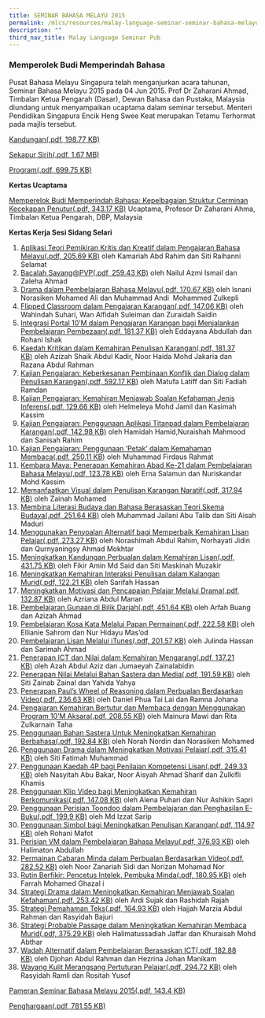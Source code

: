 ```yaml
---
title: SEMINAR BAHASA MELAYU 2015
permalink: /mlcs/resources/malay-language-seminar-seminar-bahasa-melayu-publications/seminar-bahasa-melayu-2015/
description: ""
third_nav_title: Malay Language Seminar Pub
---
```

### Memperolek Budi Memperindah Bahasa

Pusat Bahasa Melayu Singapura telah menganjurkan acara tahunan, Seminar Bahasa Melayu 2015 pada 04 Jun 2015. Prof Dr Zaharani Ahmad, Timbalan Ketua Pengarah (Dasar), Dewan Bahasa dan Pustaka, Malaysia diundang untuk menyampaikan ucaptama dalam seminar tersebut. Menteri Pendidikan Singapura Encik Heng Swee Keat merupakan Tetamu Terhormat pada majlis tersebut.

[Kandungan(.pdf, 198.77 KB)](/files/ml_seminar_content-2015.pdf)

[Sekapur Sirih(.pdf, 1.67 MB)](/files/sekapur_sirih-2015.pdf)

[Program(.pdf, 699.75 KB)](/files/ml_seminar_program-2015.pdf)

  
**Kertas Ucaptama**

[Memperelok Budi Memperindah Bahasa: Kepelbagaian Struktur Cerminan Kecekapan Penutur(.pdf, 343.17 KB)](/files/kertas-ucaptama-2015.pdf) 
Ucaptama, Profesor Dr Zaharani Ahma, Timbalan Ketua Pengarah, DBP, Malaysia

**Kertas Kerja Sesi Sidang Selari**

1.  [Aplikasi Teori Pemikiran Kritis dan Kreatif dalam Pengajaran Bahasa Melayu(.pdf, 205.69 KB)](/files/1_seminarpapers.pdf) oleh Kamariah Abd Rahim dan Siti Raihanni Selamat
2.  [Bacalah Sayang@PVP(.pdf, 259.43 KB)](/files/2_seminarpapers.pdf) oleh Nailul Azmi Ismail dan Zaleha Ahmad
3.  [Drama dalam Pembelajaran Bahasa Melayu(.pdf, 170.67 KB)](/files/3_seminarpapers.pdf) oleh Isnani Norasiken Mohamed Ali dan Muhammad Andi  Mohammed Zulkepli
4.  [Flipped Classroom dalam Pengajaran Karangan(.pdf, 147.06 KB)](/files/4_seminarpapers.pdf) oleh Wahindah Suhari, Wan Alfidah Suleiman dan Zuraidah Saidin
5.  [Integrasi Portal 10’M dalam Pengajaran Karangan bagi Menjalankan Pembelajaran Pembezaan(.pdf, 181.37 KB)](/files/5_seminarpapers.pdf) oleh Eddayana Abdullah dan Rohani Ishak
6.  [Kaedah Kritikan dalam Kemahiran Penulisan Karangan(.pdf, 181.37 KB)](/files/6_seminarpapers.pdf) oleh Azizah Shaik Abdul Kadir, Noor Haida Mohd Jakaria dan Razana Abdul Rahman
7.  [Kajian Pengajaran: Keberkesanan Pembinaan Konflik dan Dialog dalam Penulisan Karangan(.pdf, 592.17 KB)](/files/7_seminarpapers.pdf) oleh Matufa Latiff dan Siti Fadiah Ramdan
8.  [Kajian Pengajaran: Kemahiran Menjawab Soalan Kefahaman Jenis Inferens(.pdf, 129.66 KB)](/files/8_seminarpapers.pdf) oleh Helmeleya Mohd Jamil dan Kasimah Kassim
9.  [Kajian Pengajaran: Penggunaan Aplikasi Titanpad dalam Pembelajaran Karangan(.pdf, 142.98 KB)](/files/9_seminarpapers.pdf) oleh Hamidah Hamid,Nuraishah Mahmood dan Sanisah Rahim
10.  [Kajian Pengajaran: Penggunaan ‘Petak’ dalam Kemahaman Membaca(.pdf, 250.11 KB)](/files/10_seminarpapers.pdf) oleh Muhammad Firdaus Rahmat
11.  [Kembara Maya: Penerapan Kemahiran Abad Ke-21 dalam Pembelajaran Bahasa Melayu(.pdf, 123.78 KB)](/files/11_seminarpapers.pdf) oleh Erna Salamun dan Nuriskandar Mohd Kassim
12.  [Memanfaatkan Visual dalam Penulisan Karangan Naratif(.pdf, 317.94 KB)](/files/12_seminarpapers.pdf) oleh Zainah Mohamed
13.  [Membina Literasi Budaya dan Bahasa Berasaskan Teori Skema Budaya(.pdf, 251.64 KB)](/files/13_seminarpapers.pdf) oleh Muhammad Jailani Abu Talib dan Siti Aisah Maduri
14.  [Menggunakan Penyoalan Alternatif bagi Memperbaik Kemahiran Lisan Pelajar(.pdf, 273.27 KB)](/files/14_seminarpapers.pdf) oleh Norashimah Abdul Rahim, Norhayati Jidin dan Qurnyaningsy Ahmad Mokhtar
15.  [Meningkatkan Kandungan Perbualan dalam Kemahiran Lisan(.pdf, 431.75 KB)](/files/15_seminarpapers.pdf) oleh Fikir Amin Md Said dan Siti Maskinah Muzakir
16.  [Meningkatkan Kemahiran Interaksi Penulisan dalam Kalangan Murid(.pdf, 122.21 KB)](/files/16_seminarpapers.pdf) oleh Sarifah Hassan
17.  [Meningkatkan Motivasi dan Pencapaian Pelajar Melalui Drama(.pdf, 132.87 KB)](/files/17_seminarpapers.pdf) oleh Azriana Abdul Manan
18.  [Pembelajaran Gunaan di Bilik Darjah(.pdf, 451.64 KB)](/files/18_seminarpapers.pdf) oleh Arfah Buang dan Azizah Ahmad
19.  [Pembelajaran Kosa Kata Melalui Papan Permainan(.pdf, 222.58 KB)](https://academyofsingaporeteachers.moe.edu.sg/docs/librariesprovider6/ml-poetry-sg50/seminar-bahasa-melayu-2015/kertas-kerja-sesi-sidang-selari/19_seminarpapers.pdf?sfvrsn=13642920_2 "Pembelajaran Kosa Kata Melalui Papan Permainan") oleh Ellianie Sahrom dan Nur Hidayu Mas’od
20.  [Pembelajaran Lisan Melalui iTunes(.pdf, 201.57 KB)](https://academyofsingaporeteachers.moe.edu.sg/docs/librariesprovider6/ml-poetry-sg50/seminar-bahasa-melayu-2015/kertas-kerja-sesi-sidang-selari/20_seminarpapers.pdf?sfvrsn=ed7271c9_2 "Pembelajaran Lisan Melalui iTunes") oleh Julinda Hassan dan Sarimah Ahmad
21.  [Penerapan ICT dan Nilai dalam Kemahiran Mengarang(.pdf, 137.21 KB)](https://academyofsingaporeteachers.moe.edu.sg/docs/librariesprovider6/ml-poetry-sg50/seminar-bahasa-melayu-2015/kertas-kerja-sesi-sidang-selari/21_seminarpapers.pdf?sfvrsn=900ee70e_2 "Penerapan ICT dan Nilai dalam Kemahiran Mengarang") oleh Azah Abdul Aziz dan Jumaeyah Zainalabidin
22.  [Penerapan Nilai Melalui Bahan Sastera dan Media(.pdf, 191.59 KB)](https://academyofsingaporeteachers.moe.edu.sg/docs/librariesprovider6/ml-poetry-sg50/seminar-bahasa-melayu-2015/kertas-kerja-sesi-sidang-selari/22_seminarpapers.pdf?sfvrsn=d9be7f7_2 "Penerapan Nilai Melalui Bahan Sastera dan Media") oleh Siti Zainab Zainal dan Yahida Yahya
23.  [Penerapan Paul’s Wheel of Reasoning dalam Perbualan Berdasarkan Video(.pdf, 236.63 KB)](https://academyofsingaporeteachers.moe.edu.sg/docs/librariesprovider6/ml-poetry-sg50/seminar-bahasa-melayu-2015/kertas-kerja-sesi-sidang-selari/23_seminarpapers.pdf?sfvrsn=e4e040b8_2 "Penerapan Paul’s Wheel of Reasoning dalam Perbualan Berdasarkan Video") oleh Daniel Phua Tai Lai dan Ramna Johana
24.  [Pengajaran Kemahiran Bertutur dan Membaca dengan Menggunakan Program 10’M Aksara(.pdf, 208.55 KB)](https://academyofsingaporeteachers.moe.edu.sg/docs/librariesprovider6/ml-poetry-sg50/seminar-bahasa-melayu-2015/kertas-kerja-sesi-sidang-selari/24_seminarpapers.pdf?sfvrsn=d4f0600d_2 "Pengajaran Kemahiran Bertutur dan Membaca dengan Menggunakan Program 10’M Aksara") oleh Mainura Mawi dan Rita Zulkarnain Taha  
25.  [Penggunaan Bahan Sastera Untuk Meningkatkan Kemahiran Berbahasa(.pdf, 192.84 KB)](https://academyofsingaporeteachers.moe.edu.sg/docs/librariesprovider6/ml-poetry-sg50/seminar-bahasa-melayu-2015/kertas-kerja-sesi-sidang-selari/25_seminarpapers.pdf?sfvrsn=5efd244e_2 "Penggunaan Bahan Sastera Untuk Meningkatkan Kemahiran Berbahasa") oleh Norah Nordin dan Norasiken Mohamed
26.  [Penggunaan Drama dalam Meningkatkan Motivasi Pelajar(.pdf, 315.41 KB)](https://academyofsingaporeteachers.moe.edu.sg/docs/librariesprovider6/ml-poetry-sg50/seminar-bahasa-melayu-2015/kertas-kerja-sesi-sidang-selari/26_seminarpapers.pdf?sfvrsn=720e3045_2 "Penggunaan Drama dalam Meningkatkan Motivasi Pelajar") oleh Siti Fatimah Muhammad
27.  [Penggunaan Kaedah 4P bagi Penilaian Kompetensi Lisan(.pdf, 249.33 KB)](https://academyofsingaporeteachers.moe.edu.sg/docs/librariesprovider6/ml-poetry-sg50/seminar-bahasa-melayu-2015/kertas-kerja-sesi-sidang-selari/27_seminarpapers.pdf?sfvrsn=90ae18b6_2 "Penggunaan Kaedah 4P bagi Penilaian Kompetensi Lisan") oleh Nasyitah Abu Bakar, Noor Aisyah Ahmad Sharif dan Zulkifli Khamis
28.  [Penggunaan Klip Video bagi Meningkatkan Kemahiran Berkomunikasi(.pdf, 147.08 KB)](https://academyofsingaporeteachers.moe.edu.sg/docs/librariesprovider6/ml-poetry-sg50/seminar-bahasa-melayu-2015/kertas-kerja-sesi-sidang-selari/28_seminarpapers.pdf?sfvrsn=f3b96aca_2 "Penggunaan Klip Video bagi Meningkatkan Kemahiran Berkomunikasi") oleh Alena Puhari dan Nur Ashikin Sapri
29.  [Penggunaan Perisian Toondoo dalam Pembelajaran dan Penghasilan E-Buku(.pdf, 199.9 KB)](https://academyofsingaporeteachers.moe.edu.sg/docs/librariesprovider6/ml-poetry-sg50/seminar-bahasa-melayu-2015/kertas-kerja-sesi-sidang-selari/29_seminarpapers.pdf?sfvrsn=e334c493_2 "Penggunaan Perisian Toondoo dalam Pembelajaran dan Penghasilan E-Buku") oleh Md Izzat Sarip
30.  [Penggunaan Simbol bagi Meningkatkan Penulisan Karangan(.pdf, 114.97 KB)](https://academyofsingaporeteachers.moe.edu.sg/docs/librariesprovider6/ml-poetry-sg50/seminar-bahasa-melayu-2015/kertas-kerja-sesi-sidang-selari/30_seminarpapers.pdf?sfvrsn=64c5e1d4_2 "Penggunaan Simbol bagi Meningkatkan Penulisan Karangan") oleh Rohani Mafot
31.  [Perisian VM dalam Pembelajaran Bahasa Melayu(.pdf, 376.93 KB)](https://academyofsingaporeteachers.moe.edu.sg/docs/librariesprovider6/ml-poetry-sg50/seminar-bahasa-melayu-2015/kertas-kerja-sesi-sidang-selari/31_seminarpapers.pdf?sfvrsn=1680a555_2 "Perisian VM dalam Pembelajaran Bahasa Melayu") oleh Halimaton Abdullah
32.  [Permainan Cabaran Minda dalam Perbualan Berdasarkan Video(.pdf, 282.52 KB)](https://academyofsingaporeteachers.moe.edu.sg/docs/librariesprovider6/ml-poetry-sg50/seminar-bahasa-melayu-2015/kertas-kerja-sesi-sidang-selari/32_seminarpapers.pdf?sfvrsn=2b73d890_2 "Permainan Cabaran Minda dalam Perbualan Berdasarkan Video") oleh Noor Zanariah Sidi dan Norizan Mohamad Nor
33.  [Rutin Berfikir: Pencetus Intelek, Pembuka Minda(.pdf, 180.95 KB)](https://academyofsingaporeteachers.moe.edu.sg/docs/librariesprovider6/ml-poetry-sg50/seminar-bahasa-melayu-2015/kertas-kerja-sesi-sidang-selari/33_seminarpapers.pdf?sfvrsn=7d5fec4d_2 "Rutin Berfikir: Pencetus Intelek, Pembuka Minda") oleh Farrah Mohamed Ghazal i
34.  [Strategi Drama dalam Meningkatkan Kemahiran Menjawab Soalan Kefahaman(.pdf, 253.42 KB)](https://academyofsingaporeteachers.moe.edu.sg/docs/librariesprovider6/ml-poetry-sg50/seminar-bahasa-melayu-2015/kertas-kerja-sesi-sidang-selari/34_seminarpapers.pdf?sfvrsn=ee537909_2 "Strategi Drama dalam Meningkatkan Kemahiran Menjawab Soalan Kefahaman") oleh Ardi Sujak dan Rashidah Rajah
35.  [Strategi Pemahaman Teks(.pdf, 164.93 KB)](https://academyofsingaporeteachers.moe.edu.sg/docs/librariesprovider6/ml-poetry-sg50/seminar-bahasa-melayu-2015/kertas-kerja-sesi-sidang-selari/35_seminarpapers.pdf?sfvrsn=c5d57bce_2 "Strategi Pemahaman Teks") oleh Hajjah Marzia Abdul Rahman dan Rasyidah Bajuri
36.  [Strategi Probable Passage dalam Meningkatkan Kemahiran Membaca Murid(.pdf, 375.29 KB)](https://academyofsingaporeteachers.moe.edu.sg/docs/librariesprovider6/ml-poetry-sg50/seminar-bahasa-melayu-2015/kertas-kerja-sesi-sidang-selari/36_seminarpapers.pdf?sfvrsn=c1163c7f_2 "Strategi Probable Passage dalam Meningkatkan Kemahiran Membaca Murid") oleh Halimatussadiah Jaffar dan Khuraisah Mohd Abthar
37.  [Wadah Alternatif dalam Pembelajaran Berasaskan ICT(.pdf, 182.88 KB)](https://academyofsingaporeteachers.moe.edu.sg/docs/librariesprovider6/ml-poetry-sg50/seminar-bahasa-melayu-2015/kertas-kerja-sesi-sidang-selari/37_seminarpapers.pdf?sfvrsn=f40388bb_2 "Wadah Alternatif dalam Pembelajaran Berasaskan ICT") oleh Djohan Abdul Rahman dan Hezrina Johan Manikam
38.  [Wayang Kulit Merangsang Pertuturan Pelajar(.pdf, 294.72 KB)](https://academyofsingaporeteachers.moe.edu.sg/docs/librariesprovider6/ml-poetry-sg50/seminar-bahasa-melayu-2015/kertas-kerja-sesi-sidang-selari/38_seminarpapers.pdf?sfvrsn=b06d1d6a_2 "Wayang Kulit Merangsang Pertuturan Pelajar") oleh Rasyidah Ramli dan Rositah Yusof

[Pameran Seminar Bahasa Melayu 2015(.pdf, 143.4 KB)](https://academyofsingaporeteachers.moe.edu.sg/docs/librariesprovider6/ml-poetry-sg50/seminar-bahasa-melayu-2015/pameran-seminar-bahasa-melayu-2015.pdf?sfvrsn=89b52064_2 "Pameran Seminar Bahasa Melayu 2015")

[Penghargaan(.pdf, 781.55 KB)](https://academyofsingaporeteachers.moe.edu.sg/docs/librariesprovider6/ml-poetry-sg50/seminar-bahasa-melayu-2015/penghargaan-2015.pdf?sfvrsn=d9bc032e_2 "Penghargaan")